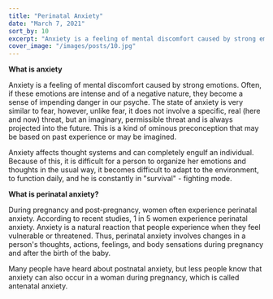 ```yaml
---
title: "Perinatal Anxiety"
date: "March 7, 2021"
sort_by: 10
excerpt: "Anxiety is a feeling of mental discomfort caused by strong emotions."
cover_image: "/images/posts/10.jpg"
---
```


**What is anxiety**

Anxiety is a feeling of mental discomfort caused by strong emotions. Often, if these emotions are intense and of a negative nature, they become a sense of impending danger in our psyche. The state of anxiety is very similar to fear, however, unlike fear, it does not involve a specific, real (here and now) threat, but an imaginary, permissible threat and is always projected into the future. This is a kind of ominous preconception that may be based on past experience or may be imagined.

Anxiety affects thought systems and can completely engulf an individual. Because of this, it is difficult for a person to organize her emotions and thoughts in the usual way, it becomes difficult to adapt to the environment, to function daily, and he is constantly in "survival" - fighting mode.

**What is perinatal anxiety?**

During pregnancy and post-pregnancy, women often experience perinatal anxiety. According to recent studies, 1 in 5 women experience perinatal anxiety. Anxiety is a natural reaction that people experience when they feel vulnerable or threatened. Thus, perinatal anxiety involves changes in a person's thoughts, actions, feelings, and body sensations during pregnancy and after the birth of the baby.

Many people have heard about postnatal anxiety, but less people know that anxiety can also occur in a woman during pregnancy, which is called antenatal anxiety.
